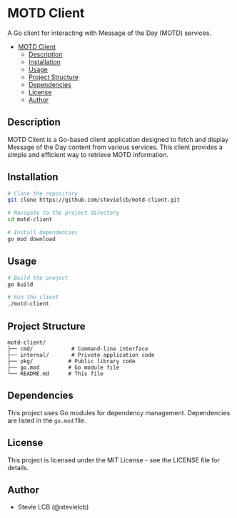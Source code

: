 # MOTD Client

A Go client for interacting with Message of the Day (MOTD) services.

- [MOTD Client](#motd-client)
  - [Description](#description)
  - [Installation](#installation)
  - [Usage](#usage)
  - [Project Structure](#project-structure)
  - [Dependencies](#dependencies)
  - [License](#license)
  - [Author](#author)

## Description

MOTD Client is a Go-based client application designed to fetch and display Message of the Day content from various services. This client provides a simple and efficient way to retrieve MOTD information.

## Installation

```bash
# Clone the repository
git clone https://github.com/stevielcb/motd-client.git

# Navigate to the project directory
cd motd-client

# Install dependencies
go mod download
```

## Usage

```bash
# Build the project
go build

# Run the client
./motd-client
```

## Project Structure

```plaintext
motd-client/
├── cmd/            # Command-line interface
├── internal/       # Private application code
├── pkg/           # Public library code
├── go.mod         # Go module file
└── README.md      # This file
```

## Dependencies

This project uses Go modules for dependency management. Dependencies are listed in the `go.mod` file.

## License

This project is licensed under the MIT License - see the LICENSE file for details.

## Author

- Stevie LCB (@stevielcb)
